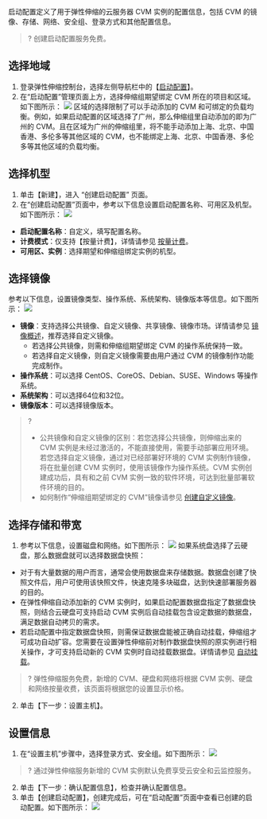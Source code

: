 启动配置定义了用于弹性伸缩的云服务器 CVM 实例的配置信息，包括 CVM 的镜像、存储、网络、安全组、登录方式和其他配置信息。
>? 创建启动配置服务免费。
>


## 选择地域

1. 登录弹性伸缩控制台，选择左侧导航栏中的【[启动配置](https://console.cloud.tencent.com/autoscaling/config)】。
2. 在“启动配置”管理页面上方，选择伸缩组期望绑定 CVM 所在的项目和区域。如下图所示：
![](https://main.qcloudimg.com/raw/b67b4a96e62f923e297755d590d652bf.png)
区域的选择限制了可以手动添加的 CVM 和可绑定的负载均衡。例如，如果启动配置的区域选择了广州，那么伸缩组里自动添加的即为广州的 CVM。且在区域为广州的伸缩组里，将不能手动添加上海、北京、中国香港、多伦多等其他区域的 CVM，也不能绑定上海、北京、中国香港、多伦多等其他区域的负载均衡。


## 选择机型

1. 单击【新建】，进入 “创建启动配置” 页面。
2. 在“创建启动配置”页面中，参考以下信息设置启动配置名称、可用区及机型。如下图所示：
![](https://main.qcloudimg.com/raw/327cd653984e0ce08004a7c76d3c95fb.png)
 - **启动配置名称**：自定义，填写配置名称。
 - **计费模式**：仅支持【按量计费】，详情请参见 [按量计费](https://cloud.tencent.com/document/product/213/2180#.E6.8C.89.E9.87.8F.E8.AE.A1.E8.B4.B9)。
 - **可用区、实例**：选择期望和伸缩组绑定实例的机型。

## 选择镜像
参考以下信息，设置镜像类型、操作系统、系统架构、镜像版本等信息。如下图所示：
![](https://main.qcloudimg.com/raw/ec75959dc99a80a814db79be32370cd7.png)
 - **镜像**：支持选择公共镜像、自定义镜像、共享镜像、镜像市场。详情请参见 [镜像概述](https://cloud.tencent.com/document/product/213/4940)，推荐选择自定义镜像。
    - 若选择公共镜像，则需和伸缩组期望绑定 CVM 的操作系统保持一致。
    - 若选择自定义镜像，则自定义镜像需要由用户通过 CVM 的镜像制作功能完成制作。
 - **操作系统**：可以选择 CentOS、CoreOS、Debian、SUSE、Windows 等操作系统。
 - **系统架构**：可以选择64位和32位。
 - **镜像版本**：可以选择镜像版本。
 >?  
 > - 公共镜像和自定义镜像的区别：若您选择公共镜像，则伸缩出来的 CVM 实例是未经过激活的，不能直接使用，需要手动部署应用环境。若您选择自定义镜像，通过对已经部署好环境的 CVM 实例制作镜像，将在批量创建 CVM 实例时，使用该镜像作为操作系统。CVM 实例创建成功后，具有和之前 CVM 实例一致的软件环境，可达到批量部署软件环境的目的。
 > - 如何制作“伸缩组期望绑定的 CVM”镜像请参见 [创建自定义镜像](https://cloud.tencent.com/document/product/213/4942)。


## 选择存储和带宽

1. 参考以下信息，设置磁盘和网络。如下图所示：
![](https://main.qcloudimg.com/raw/fa6dca837e6960d49855570297498b35.png)
如果系统盘选择了云硬盘，那么数据盘就可以选择数据盘快照：
 - 对于有大量数据的用户而言，通常会使用数据盘来存储数据。数据盘创建了快照文件后，用户可使用该快照文件，快速克隆多块磁盘，达到快速部署服务器的目的。
 - 在弹性伸缩自动添加新的 CVM 实例时，如果启动配置数据盘指定了数据盘快照，则结合云硬盘可支持启动 CVM 实例后自动挂载包含设定数据的数据盘，满足数据自动拷贝的需求。
 - 若启动配置中指定数据盘快照，则需保证数据盘能被正确自动挂载，伸缩组才可成功自动扩容。您需要在设置弹性伸缩前对制作数据盘快照的原实例进行相关操作，才可支持启动新的 CVM 实例时自动挂载数据盘。详情请参见 [自动挂载](https://cloud.tencent.com/doc/product/362/5564)。
>?  弹性伸缩服务免费，新增的 CVM、硬盘和网络将根据 CVM 实例、硬盘和网络按量收费，该页面将根据您的设置显示价格。
2. 单击【下一步：设置主机】。

## 设置信息

1. 在“设置主机”步骤中，选择登录方式、安全组。如下图所示：
![](https://main.qcloudimg.com/raw/1dc03220f3983ac9e3980d3f0c31bf8b.png)
>? 通过弹性伸缩服务新增的 CVM 实例默认免费享受云安全和云监控服务。
2. 单击【下一步：确认配置信息】，检查并确认配置信息。
3. 单击【创建启动配置】，创建完成后，可在“启动配置”页面中查看已创建的启动配置。如下图所示：
![](https://main.qcloudimg.com/raw/9d14fe2701563f54773083954d321c43.png)


